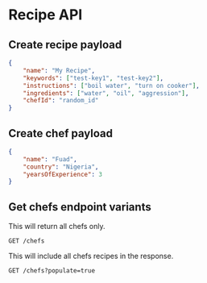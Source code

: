 # Recipe API

## Create recipe payload

```json
{
	"name": "My Recipe",
	"keywords": ["test-key1", "test-key2"],
	"instructions": ["boil water", "turn on cooker"],
	"ingredients": ["water", "oil", "aggression"],
	"chefId": "random_id"
}
```

## Create chef payload

```json
{
	"name": "Fuad",
	"country": "Nigeria",
	"yearsOfExperience": 3
}
```

## Get chefs endpoint variants

This will return all chefs only.
```text
GET /chefs
```

This will include all chefs recipes in the response.
```text
GET /chefs?populate=true 
```

